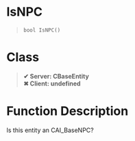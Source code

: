 # IsNPC
> `bool IsNPC()`
# Class
> __✔ Server: CBaseEntity__  
> __✖ Client: undefined__  
# Function Description
Is this entity an CAI_BaseNPC?
